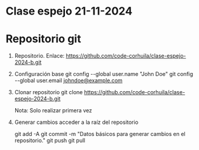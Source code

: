 # Clase espejo 21-11-2024

# Repositorio git 
1. Repositorio.
	Enlace: https://github.com/code-corhuila/clase-espejo-2024-b.git
2. Configuración base
	git config --global user.name "John Doe"
	git config --global user.email johndoe@example.com
	
3. Clonar repositorio
	git clone https://github.com/code-corhuila/clase-espejo-2024-b.git
	
	Nota: Solo realizar primera vez

4. Generar cambios
	acceder a la raíz del repositorio

    git add -A
    git commit -m "Datos básicos para generar cambios en el repositorio."
    git push
    git pull
	